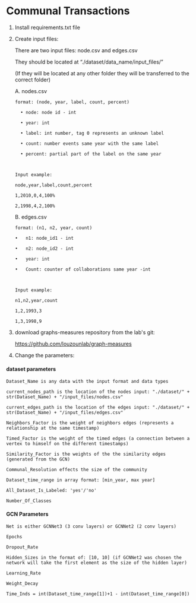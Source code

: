 # Communal Transactions


1.	Install requirements.txt file

2.	Create input files:

    There are two input files: node.csv and edges.csv
    
    They should be located at “./dataset/data_name/input_files/” 
    
    (If they will be located at any other folder they will be transferred to the correct folder)
    
    A.	nodes.csv
        
        format: (node, year, label, count, percent)
          
          •	node: node id - int
          
          •	year: int
          
          •	label: int number, tag 0 represents an unknown label
          
          •	count: number events same year with the same label
          
          •	percent: partial part of the label on the same year


        
        Input example:
        
        node,year,label,count,percent
        
        1,2010,0,4,100%
        
        2,1998,4,2,100%

    
    B. edges.csv 
      
        format: (n1, n2, year, count)
      
        •	n1: node_id1 - int
      
        •	n2: node_id2 - int
      
        •	year: int
      
        •	Count: counter of collaborations same year -int


      
        Input example:
      
        n1,n2,year,count
      
        1,2,1993,3
      
        1,3,1998,9


3.  download graphs-measures repository from the lab's git: 
    
    https://github.com/louzounlab/graph-measures

4.	Change the parameters:

#### dataset parameters

    Dataset_Name is any data with the input format and data types

    current_nodes_path is the location of the nodes input: "./dataset/" + str(Dataset_Name) + "/input_files/nodes.csv"

    current_edges_path is the location of the edges input: "./dataset/" + str(Dataset_Name) + "/input_files/edges.csv"

    Neighbors_Factor is the weight of neighbors edges (represents a relationship at the same timestamp)

    Timed_Factor is the weight of the timed edges (a connection between a vertex to himself on the different timestamps)

    Similarity_Factor is the weights of the the similarity edges (generated from the GCN)

    Communal_Resolution effects the size of the community

    Dataset_time_range in array format: [min_year, max year]

    All_Dataset_Is_Labeled: 'yes'/'no'

    Number_Of_Classes 



#### GCN Parameters

    Net is either GCNNet3 (3 conv layers) or GCNNet2 (2 conv layers)

    Epochs

    Dropout_Rate

    Hidden_Sizes in the format of: [10, 10] (if GCNNet2 was chosen the network will take the first element as the size of the hidden layer) 

    Learning_Rate

    Weight_Decay 

    Time_Inds = int(Dataset_time_range[1])+1 - int(Dataset_time_range[0])
